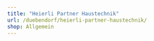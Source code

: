 ```yaml
---
title: "Heierli Partner Haustechnik"
url: /duebendorf/heierli-partner-haustechnik/
shop: Allgemein
---
```

